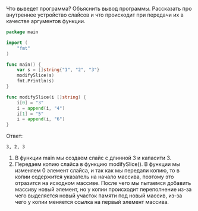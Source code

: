 Что выведет программа? Объяснить вывод программы. Рассказать про внутреннее устройство слайсов и что происходит при передачи их в качестве аргументов функции.

```go
package main

import (
	"fmt"
)

func main() {
	var s = []string{"1", "2", "3"}
	modifySlice(s)
	fmt.Println(s)
}

func modifySlice(i []string) {
	i[0] = "3"
	i = append(i, "4")
	i[1] = "5"
	i = append(i, "6")
}
```

Ответ:
```
3, 2, 3
```

1. В функции main мы создаем слайс с длинной 3 и капасити 3.
2. Передаем копию слайса в функцию modifySlice(). В функции мы изменяем 0 элемент слайса, и так как мы передали копию, то в копии содержится указатель на начало массива, поэтому это отразится на исходном массиве. После чего мы пытаемся добавить массиву новый элемент, но у копии происходит переполнение из-за чего выделяется новый участок памяти под новый массив, из-за чего у копии меняется ссылка на первый элемент массива.
